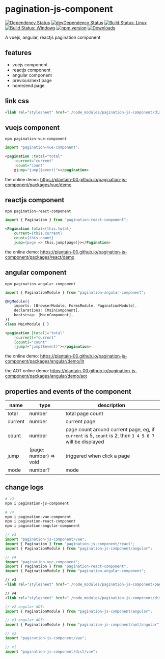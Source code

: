 # pagination-js-component

[![Dependency Status](https://david-dm.org/plantain-00/pagination-js-component.svg)](https://david-dm.org/plantain-00/pagination-js-component)
[![devDependency Status](https://david-dm.org/plantain-00/pagination-js-component/dev-status.svg)](https://david-dm.org/plantain-00/pagination-js-component#info=devDependencies)
[![Build Status: Linux](https://travis-ci.org/plantain-00/pagination-js-component.svg?branch=master)](https://travis-ci.org/plantain-00/pagination-js-component)
[![Build Status: Windows](https://ci.appveyor.com/api/projects/status/github/plantain-00/pagination-js-component?branch=master&svg=true)](https://ci.appveyor.com/project/plantain-00/pagination-js-component/branch/master)
[![npm version](https://badge.fury.io/js/pagination-js-component.svg)](https://badge.fury.io/js/pagination-js-component)
[![Downloads](https://img.shields.io/npm/dm/pagination-js-component.svg)](https://www.npmjs.com/package/pagination-js-component)

A vuejs, angular, reactjs pagination component

## features

+ vuejs component
+ reactjs component
+ angular component
+ previous/next page
+ home/end page

## link css

```html
<link rel="stylesheet" href="./node_modules/pagination-js-component/dist/pagination.min.css" />
```

## vuejs component

`npm pagination-vue-component`

```ts
import "pagination-vue-component";
```

```html
<pagination :total="total"
    :current="current"
    :count="count"
    @jump="jump($event)"></pagination>
```

the online demo: <https://plantain-00.github.io/pagination-js-component/packages/vue/demo>

## reactjs component

`npm pagination-react-component`

```ts
import { Pagination } from "pagination-react-component";
```

```html
<Pagination total={this.total}
    current={this.current}
    count={this.count}
    jump={page => this.jump(page)}></Pagination>
```

the online demo: <https://plantain-00.github.io/pagination-js-component/packages/react/demo>

## angular component

`npm pagination-angular-component`

```ts
import { PaginationModule } from "pagination-angular-component";

@NgModule({
    imports: [BrowserModule, FormsModule, PaginationModule],
    declarations: [MainComponent],
    bootstrap: [MainComponent],
})
class MainModule { }
```

```html
<pagination [total]="total"
    [current]="current"
    [count]="count"
    (jump)="jump($event)"></pagination>
```

the online demo: <https://plantain-00.github.io/pagination-js-component/packages/angular/demo/jit>

the AOT online demo: <https://plantain-00.github.io/pagination-js-component/packages/angular/demo/aot>

## properties and events of the component

name | type | description
--- | --- | ---
total | number | total page count
current | number | current page
count | number | page count around current page, eg, if `current` is 5, `count` is 2, then `3 4 5 6 7` will be displayed
jump | (page: number) => void | triggered when click a page
mode | number? | mode

## change logs

```bash
# v3
npm i pagination-js-component

# v4
npm i pagination-vue-component
npm i pagination-react-component
npm i pagination-angular-component
```

```ts
// v3
import "pagination-js-component/vue";
import { Pagination } from "pagination-js-component/react";
import { PaginationModule } from "pagination-js-component/angular";

// v4
import "pagination-vue-component";
import { Pagination } from "pagination-react-component";
import { PaginationModule } from "pagination-angular-component";
```

```html
// v3
<link rel="stylesheet" href="./node_modules/pagination-js-component/pagination.min.css" />

// v4
<link rel="stylesheet" href="./node_modules/pagination-js-component/dist/pagination.min.css" />
```

```ts
// v2 angular AOT:
import { PaginationModule } from "pagination-js-component/angular";

// v3 angular AOT:
import { PaginationModule } from "pagination-js-component/aot/angular";
```

```ts
// v2
import "pagination-js-component/vue";

// v1
import "pagination-js-component/dist/vue";
```

